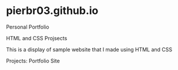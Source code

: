 # pierbr03.github.io
Personal Portfolio

HTML and CSS Projsects

This is a display of sample website that I made using HTML and CSS



Projects:
Portfolio Site

